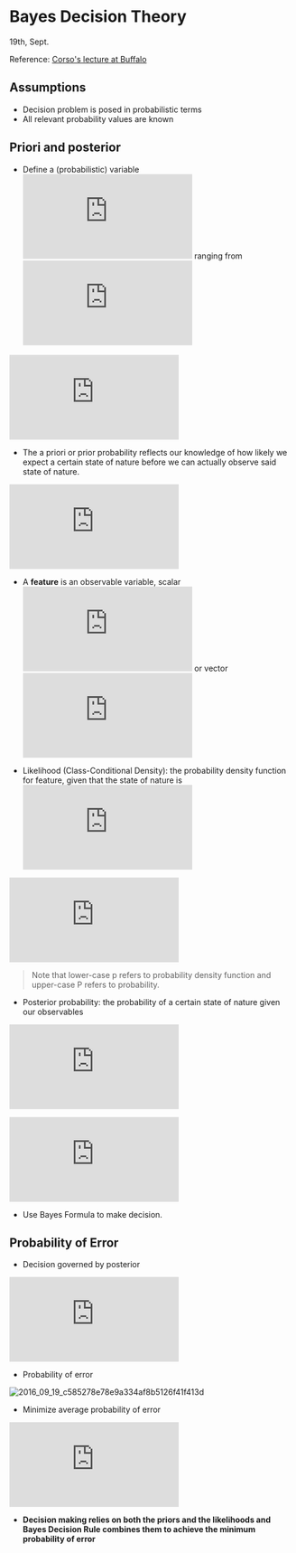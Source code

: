 # Bayes Decision Theory
19th, Sept.

Reference: [Corso's lecture at Buffalo](https://www.cse.buffalo.edu/~jcorso/t/CSE555/files/lecture_bayesiandecision.pdf)

## Assumptions
* Decision problem is posed in probabilistic terms
* All relevant probability values are known

## Priori and posterior
* Define a (probabilistic) variable ![equation](http://latex.codecogs.com/svg.latex?%5Comega) ranging from ![equation](http://latex.codecogs.com/svg.latex?%5Comega_i%2C%20i%3D1%2C%5Cdots%2Cc)

![equation](http://latex.codecogs.com/svg.latex?%5Csum_%7Bi%3D1%7D%5EcP%28%5Comega%3D%5Comega_i%29%3D1)

* The a priori or prior probability reflects our knowledge of how likely we expect a certain state of nature before we can actually observe said state of nature.

![equation](http://latex.codecogs.com/svg.latex?P%28%5Comega%3D%5Comega_i%29)

* A **feature** is an observable variable, scalar ![equation](http://latex.codecogs.com/svg.latex?x) or vector ![equation](http://latex.codecogs.com/svg.latex?%5Cmathbf%7Bx%7D)

* Likelihood (Class-Conditional Density): the probability density function for feature, given that the state of nature is ![equation](http://latex.codecogs.com/svg.latex?%5Comega)

![equation](http://latex.codecogs.com/svg.latex?p%28%5Cmathbf%7Bx%7D%7C%5Comega%29)

> Note that lower-case p refers to  probability density function and upper-case P refers to probability.

* Posterior probability: the probability of a certain state of nature
given our observables

![equation](http://latex.codecogs.com/svg.latex?P%28%5Comega%2C%20%5Cmathbf%7Bx%7D%29%20%3D%20P%28%5Comega%7C%5Cmathbf%7Bx%7D%29p%28%5Cmathbf%7Bx%7D%29%20%3D%20p%28%5Cmathbf%7Bx%7D%7C%5Comega%29P%28%5Comega%29)

![equation](http://latex.codecogs.com/svg.latex?P%28%5Comega%7C%5Cmathbf%7Bx%7D%29%3D%5Cfrac%7BP%28%5Comega%2C%20%5Cmathbf%7Bx%7D%29%7D%7Bp%28%5Cmathbf%7Bx%7D%29%7D%3D%5Cfrac%7Bp%28%5Cmathbf%7Bx%7D%7C%5Comega%29P%28%5Comega%29%7D%7B%5Csum_ip%28%5Cmathbf%7Bx%7D%7C%5Comega_i%29P%28%5Comega_i%29%7D)

* Use Bayes Formula to make decision.

## Probability of Error
* Decision governed by posterior

![equation](http://latex.codecogs.com/svg.latex?%5Comega%5E%2A%3D%5Carg%5Cmax_iP%28%5Comega_i%7C%5Cmathbf%7Bx%7D%29)

* Probability of error

![2016_09_19_c585278e78e9a334af8b5126f41f413d](http://oa5omjl18.bkt.clouddn.com/2016_09_19_c585278e78e9a334af8b5126f41f413d.png "Add Description")

* Minimize average probability of error

![equation](http://latex.codecogs.com/svg.latex?%5Cmin%20P%28error%29%3D%5Cint_%7B-%5Cinfty%7D%5E%7B%2B%5Cinfty%7DP%28error%7C%5Cmathbf%7Bx%7D%29P%28%5Cmathbf%7Bx%7D%29d%5Cmathbf%7Bx%7D)

* **Decision making relies on both the priors and the likelihoods and Bayes Decision Rule combines them to achieve the minimum probability of error**
